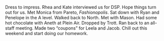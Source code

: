 Dress to impress. Rhea and Kate interviewed us for DSP. Hope things turn out for us. Met Monica from Pareto, *Fashionopolis*. Sat down with Ryan and Penelope in the A level. Walked back to North. Met with Mason. Had some hot chocolate with Aneth at Plein Air. Dropped by Trott. Ran back to an all-staff meeting. Made two “coupons” for Leela and Jacob. Chill out this weekend and start doing our homework.